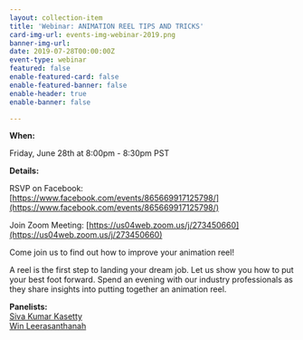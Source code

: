 ```yaml
---
layout: collection-item
title: 'Webinar: ANIMATION REEL TIPS AND TRICKS'
card-img-url: events-img-webinar-2019.png
banner-img-url:
date: 2019-07-28T00:00:00Z
event-type: webinar
featured: false
enable-featured-card: false
enable-featured-banner: false
enable-header: true
enable-banner: false

---
```

**When:**

Friday, June 28th at 8:00pm - 8:30pm PST

**Details:**

RSVP on Facebook: [https://www.facebook.com/events/865669917125798/](https://www.facebook.com/events/865669917125798/) 

Join Zoom Meeting: [https://us04web.zoom.us/j/273450660](https://us04web.zoom.us/j/273450660)

Come join us to find out how to improve your animation reel!

A reel is the first step to landing your dream job. Let us show you how to put your best foot forward. Spend an evening with our industry professionals as they share insights into putting together an animation reel.

**Panelists:**  
[Siva Kumar Kasetty](https://www.linkedin.com/in/kasettysiva/)  
[Win Leerasanthanah](https://www.linkedin.com/in/win-leerasanthanah-a6aa25a2/)